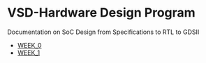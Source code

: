 # VSD-Hardware Design Program

Documentation on SoC Design from Specifications to RTL to GDSII

- [WEEK_0](#WEEK_0)
- [WEEK_1](#WEEK_1)
